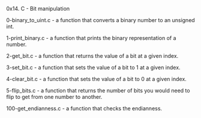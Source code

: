 0x14. C - Bit manipulation


0-binary_to_uint.c -  a function that converts a binary number to an unsigned int.


1-print_binary.c - a function that prints the binary representation of a number.


 2-get_bit.c - a function that returns the value of a bit at a given index.
 
 
 3-set_bit.c - a function that sets the value of a bit to 1 at a given index.
 
 
 4-clear_bit.c - a function that sets the value of a bit to 0 at a given index.
 
 
 5-flip_bits.c - a function that returns the number of bits you would need to flip to get from one number to another.
 
 
 100-get_endianness.c - a function that checks the endianness.
 

